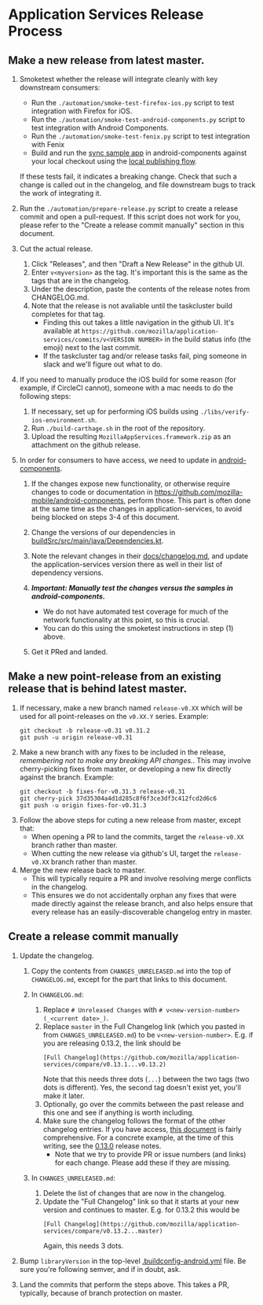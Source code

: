 # Application Services Release Process

## Make a new release from latest master.

1. Smoketest whether the release will integrate cleanly with key downstream consumers:
    - Run the `./automation/smoke-test-firefox-ios.py` script to test integration with Firefox for iOS.
    - Run the `./automation/smoke-test-android-components.py` script to test integration with Android Components.
    - Run the `./automation/smoke-test-fenix.py` script to test integration with Fenix
    - Build and run the [sync sample app](https://github.com/mozilla-mobile/android-components/tree/master/samples/sync) in android-components
      against your local checkout using the [local publishing flow](./locally-published-components-in-fenix.md).

    If these tests fail, it indicates a breaking change. Check that such a change is called out
    in the changelog, and file downstream bugs to track the work of integrating it.
2. Run the `./automation/prepare-release.py` script to create a release commit and open a pull-request. If this script does not work for you, please refer to the "Create a release commit manually" section in this document.
3. Cut the actual release.
    1. Click "Releases", and then "Draft a New Release" in the github UI.
    2. Enter `v<myversion>` as the tag. It's important this is the same as the tags that are in the changelog.
    3. Under the description, paste the contents of the release notes from CHANGELOG.md.
    4. Note that the release is not avaliable until the taskcluster build completes for that tag.
        - Finding this out takes a little navigation in the github UI. It's available at `https://github.com/mozilla/application-services/commits/v<VERSION NUMBER>` in the build status info (the emoji) next to the last commit.
        - If the taskcluster tag and/or release tasks fail, ping someone in slack and we'll figure out what to do.
4. If you need to manually produce the iOS build for some reason (for example, if CircleCI cannot), someone with a mac needs to do the following steps:
    1. If necessary, set up for performing iOS builds using `./libs/verify-ios-environment.sh`.
    2. Run `./build-carthage.sh` in the root of the repository.
    3. Upload the resulting `MozillaAppServices.framework.zip` as an attachment on the github release.
5. In order for consumers to have access, we need to update in [android-components](https://github.com/mozilla-mobile/android-components).
    1. If the changes expose new functionality, or otherwise require changes to code or documentation in https://github.com/mozilla-mobile/android-components, perform those. This part is often done at the same time as the changes in application-services, to avoid being blocked on steps 3-4 of this document.
    2. Change the versions of our dependencies in [buildSrc/src/main/java/Dependencies.kt](https://github.com/mozilla-mobile/android-components/blob/master/buildSrc/src/main/java/Dependencies.kt).
    3. Note the relevant changes in their [docs/changelog.md](https://github.com/mozilla-mobile/android-components/blob/master/docs/changelog.md), and update the application-services version there as well in their list of dependency versions.
    4. **_Important: Manually test the changes versus the samples in android-components._**
        - We do not have automated test coverage for much of the network functionality at this point, so this is crucial.
        - You can do this using the smoketest instructions in step (1) above.

    5. Get it PRed and landed.


## Make a new point-release from an existing release that is behind latest master.

1. If necessary, make a new branch named `release-v0.XX` which will be used for all point-releases on the `v0.XX.Y`
   series. Example:
    ```
    git checkout -b release-v0.31 v0.31.2
    git push -u origin release-v0.31
    ```
2. Make a new branch with any fixes to be included in the release, *remembering not to make any breaking API
   changes.*. This may involve cherry-picking fixes from master, or developing a new fix directly against the
   branch. Example:
    ```
    git checkout -b fixes-for-v0.31.3 release-v0.31
    git cherry-pick 37d35304a4d1d285c8f6f3ce3df3c412fcd2d6c6
    git push -u origin fixes-for-v0.31.3
    ```
3. Follow the above steps for cuting a new release from master, except that:
    * When opening a PR to land the commits, target the `release-v0.XX` branch rather than master.
    * When cutting the new release via github's UI, target the `release-v0.XX` branch rather than master.
4. Merge the new release back to master.
    * This will typically require a PR and involve resolving merge conflicts in the changelog.
    * This ensures we do not accidentally orphan any fixes that were made directly against the release branch,
      and also helps ensure that every release has an easily-discoverable changelog entry in master.

## Create a release commit manually

1. Update the changelog.
    1. Copy the contents from `CHANGES_UNRELEASED.md` into the top of `CHANGELOG.md`, except for the part that links to this document.
    2. In `CHANGELOG.md`:
        1. Replace `# Unreleased Changes` with `# v<new-version-number> (_<current date>_)`.
        2. Replace `master` in the Full Changelog link (which you pasted in from `CHANGES_UNRELEASED.md`) to be `v<new-version-number>`. E.g. if you are releasing 0.13.2, the link should be
            ```
            [Full Changelog](https://github.com/mozilla/application-services/compare/v0.13.1...v0.13.2)
            ```
            Note that this needs three dots (`...`) between the two tags (two dots is different). Yes, the second tag doesn't exist yet, you'll make it later.
        3. Optionally, go over the commits between the past release and this one and see if anything is worth including.
        4. Make sure the changelog follows the format of the other changelog entries. If you have access, [this document](https://docs.google.com/document/d/1oxdGm7OQcsy78NzXjMQKTbfzn21tl9Nopmvo8NCMWmU) is fairly comprehensive. For a concrete example, at the time of this writing, see the [0.13.0](https://github.com/mozilla/application-services/blob/master/CHANGELOG.md#0130-2019-01-09) release notes.
            - Note that we try to provide PR or issue numbers (and links) for each change. Please add these if they are missing.

    3. In `CHANGES_UNRELEASED.md`:
        1. Delete the list of changes that are now in the changelog.
        2. Update the "Full Changelog" link so that it starts at your new version and continues to master. E.g. for 0.13.2 this would be
            ```
            [Full Changelog](https://github.com/mozilla/application-services/compare/v0.13.2...master)
            ```
            Again, this needs 3 dots.

2. Bump `libraryVersion` in the top-level [.buildconfig-android.yml](https://github.com/mozilla/application-services/blob/master/.buildconfig-android.yml) file. Be sure you're following semver, and if in doubt, ask.
3. Land the commits that perform the steps above. This takes a PR, typically, because of branch protection on master.
